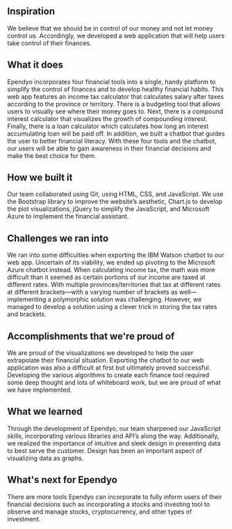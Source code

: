 ## Inspiration
We believe that we should be in control of our money and not let money control us. Accordingly, we developed a web application that will help users take control of their finances.

## What it does
Ependyo incorporates four financial tools into a single, handy platform to simplify the control of finances and to develop healthy financial habits. This web app features an income tax calculator that calculates salary after taxes according to the province or territory. There is a budgeting tool that allows users to visually see where their money goes to. Next, there is a compound interest calculator that visualizes the growth of compounding interest. Finally, there is a loan calculator which calculates how long an interest accumulating loan will be paid off. In addition, we built a chatbot that guides the user to better financial literacy. With these four tools and the chatbot, our users will be able to gain awareness in their financial decisions and make the best choice for them.

## How we built it
Our team collaborated using Git, using HTML, CSS, and JavaScript. We use the Bootstrap library to improve the website’s aesthetic, Chart.js to develop the plot visualizations, jQuery to simplify the JavaScript, and Microsoft Azure to implement the financial assistant.

## Challenges we ran into
We ran into some difficulties when exporting the IBM Watson chatbot to our web app. Uncertain of its viability, we ended up pivoting to the Microsoft Azure chatbot instead. When calculating income tax, the math was more difficult than it seemed as certain portions of our income are taxed at different rates. With multiple provinces/territories that tax at different rates at different brackets—with a varying number of brackets as well—implementing a polymorphic solution was challenging. However, we managed to develop a solution using a clever trick in storing the tax rates and brackets.

## Accomplishments that we're proud of
We are proud of the visualizations we developed to help the user extrapolate their financial situation.
Exporting the chatbot to our web application was also a difficult at first but ultimately proved successful. 
Developing the various algorithms to create each finance tool required some deep thought and lots of whiteboard work, but we are proud of what we have implemented.

## What we learned
Through the development of Ependyo, our team sharpened our JavaScript skills, incorporating various libraries and API’s along the way. Additionally, we realized the importance of intuitive and sleek design in presenting data to best serve the customer. Design has been an important aspect of visualizing data as graphs.

## What's next for Ependyo
There are more tools Ependyo can incorporate to fully inform users of their financial decisions such as incorporating a stocks and investing tool to observe and manage stocks, cryptocurrency, and other types of investment.
